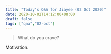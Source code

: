 ```yaml
---
title: "Today's Q&A for Jiayee (02 Oct 2020)"
date: 2020-10-02T14:12:00+08:00
draft: false
tags: ["qna","02-oct"]
---
```

> What do you crave?

Motivation.
